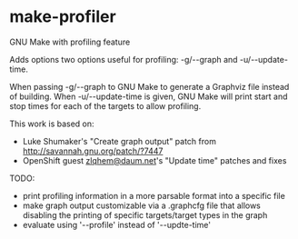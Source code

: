 make-profiler
=============

GNU Make with profiling feature

Adds options two options useful for profiling: -g/--graph and -u/--update-time.

When passing -g/--graph to GNU Make to generate a Graphviz file instead of building.
When -u/--update-time is given, GNU Make will print start and stop times for each of the targets to allow profiling.

This work is based on:
 - Luke Shumaker's "Create graph output" patch from http://savannah.gnu.org/patch/?7447
 - OpenShift guest <zlqhem@daum.net>'s "Update time" patches and fixes

TODO:
 - print profiling information in a more parsable format into a specific file
 - make graph output customizable via a <makefile>.graphcfg file that allows disabling the printing of specific targets/target types in the graph
 - evaluate using '--profile' instead of '--updte-time'
